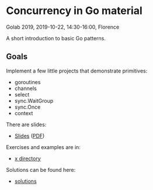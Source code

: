 # Concurrency in Go material

Golab 2019, 2019-10-22, 14:30-16:00, Florence

A short introduction to basic Go patterns.

## Goals

Implement a few little projects that demonstrate primitives:

* goroutines
* channels
* select
* sync.WaitGroup
* sync.Once
* context

There are slides:

* [Slides](Slides.md) ([PDF](Slides.pdf))

Exercises and examples are in:

* [x directory](x)

Solutions can be found here:

* [solutions](solutions)
